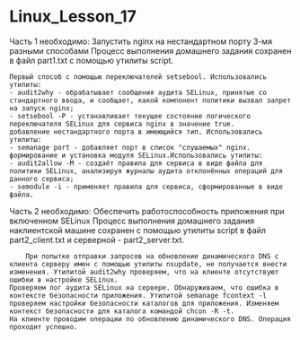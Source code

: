# Linux_Lesson_17

Часть 1 необходимо:
Запустить nginx на нестандартном порту 3-мя разными способами
    Процесс выполнения домашнего задания сохранен в файл part1.txt с помощью утилиты script.
    
    Первый способ с помощью переключателей setsebool. Использовались утилиты:
    - audit2why - обрабатывает сообщения аудита SELinux, принятые со стандартного ввода, и сообщает, какой компонент политики вызвал запрет на запуск nginx;
    - setsebool -P - устанавливает текущее состояние логического переключателя SELinux для сервиса nginx в значение true.
    добавление нестандартного порта в имеющийся тип. Использовались утилиты:
    - semanage port - добавляет порт в список "слушаемых" nginx.
    формирование и установка модуля SELinux.Использовались утилиты:
    - audit2allow -М - создаёт правила для сервиса в виде файла для политики SELinux, анализируя журналы аудита отклонённых операций для данного сервиса;
    - semodule -i - применяет правила для сервиса, сформированные в виде файла.


Часть 2 необходимо:
Обеспечить работоспособность приложения при включенном SELinux
    Процесс выполнения домашнего задания наклиентской машине сохранен с помощью утилиты script в файл part2_client.txt и серверной - part2_server.txt.

        При попытке отправки запросов на обновление динамического DNS с клиента серверу имен с помощью утилиты nsupdate, не получается внести изменения. Утилитой audit2why проверяем, что на клиенте отсутствуют ошибки в настройке SELinux.
    Проверяем лог аудита SELinux на сервере. Обнаруживаем, что ошибка в контексте безопасности приложения. Утилитой semanage fcontext -l проверяем настройки безопасности каталогов для приложения. Изменяем контекст безопасности для каталога командой chcon -R -t.
    На клиенте проводим операции по обновлению динамического DNS. Операция проходит успешно.

